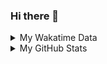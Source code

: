 ### Hi there 👋

<!--
**cdfmlr/cdfmlr** is a ✨ _special_ ✨ repository because its `README.md` (this file) appears on your GitHub profile.

Here are some ideas to get you started:

- 🔭 I’m currently working on ...
- 🌱 I’m currently learning ...
- 👯 I’m looking to collaborate on ...
- 🤔 I’m looking for help with ...
- 💬 Ask me about ...
- 📫 How to reach me: ...
- 😄 Pronouns: ...
- ⚡ Fun fact: ...
-->

<details>

<summary>My Wakatime Data</summary>

<!--START_SECTION:waka-->
![Lines of code](https://img.shields.io/badge/From%20Hello%20World%20I%27ve%20Written-575%20Thousand%20lines%20of%20code-blue)

**🐱 My GitHub Data** 

> 🏆 8 Contributions in the Year 2022
 > 
> 📦 295.1 kB Used in GitHub's Storage 
 > 
> 🚫 Not Opted to Hire
 > 
> 📜 41 Public Repositories 
 > 
> 🔑 6 Private Repositories  
 > 
**I'm an Early 🐤** 

```text
🌞 Morning    75 commits     █████░░░░░░░░░░░░░░░░░░░░   23.36% 
🌆 Daytime    152 commits    ███████████░░░░░░░░░░░░░░   47.35% 
🌃 Evening    84 commits     ██████░░░░░░░░░░░░░░░░░░░   26.17% 
🌙 Night      10 commits     ░░░░░░░░░░░░░░░░░░░░░░░░░   3.12%

```
📅 **I'm Most Productive on Friday** 

```text
Monday       30 commits     ██░░░░░░░░░░░░░░░░░░░░░░░   9.35% 
Tuesday      34 commits     ██░░░░░░░░░░░░░░░░░░░░░░░   10.59% 
Wednesday    40 commits     ███░░░░░░░░░░░░░░░░░░░░░░   12.46% 
Thursday     57 commits     ████░░░░░░░░░░░░░░░░░░░░░   17.76% 
Friday       59 commits     ████░░░░░░░░░░░░░░░░░░░░░   18.38% 
Saturday     49 commits     ███░░░░░░░░░░░░░░░░░░░░░░   15.26% 
Sunday       52 commits     ████░░░░░░░░░░░░░░░░░░░░░   16.2%

```


📊 **This Week I Spent My Time On** 

```text
⌚︎ Time Zone: Asia/Shanghai

```

**I Mostly Code in Go** 

```text
Go                       10 repos            ██████░░░░░░░░░░░░░░░░░░░   24.39% 
Python                   9 repos             █████░░░░░░░░░░░░░░░░░░░░   21.95% 
Jupyter Notebook         5 repos             ███░░░░░░░░░░░░░░░░░░░░░░   12.2% 
Java                     4 repos             ██░░░░░░░░░░░░░░░░░░░░░░░   9.76% 
HTML                     2 repos             █░░░░░░░░░░░░░░░░░░░░░░░░   4.88%

```



 Last Updated on 09/01/2022
<!--END_SECTION:waka-->

</details>

<details>
 
 <summary>My GitHub Stats</summary>

[![CDFMLR's github stats](https://github-readme-stats.vercel.app/api?username=cdfmlr&count_private=true&show_icons=true)](https://github.com/anuraghazra/github-readme-stats)

</details>
